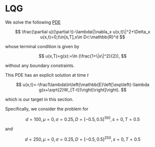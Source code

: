 # LQG

We solve the following [PDE](https://www.pnas.org/doi/epdf/10.1073/pnas.1718942115)

$$
\frac{\partial u}{\partial t}-\lambda\|\nabla_x u(x,t)\|^2+\Delta_x u(x,t)=0,t\in[s,T],x\in D⊂\mathbb{R}^d
$$

whose terminal condition is given by

$$
u(x,T)=g(x):=\ln (\frac{1+\|x\|^2}{2}),
$$

without any boundary constraints.



This PDE has an explicit solution at time $t$

$$
u(x,t)=-\frac1\lambda\ln\left(\mathbb{E}\left[\exp\left(-\lambda g(x+\sqrt{2}W_{T-t})\right)\right]\right).
$$

which is our target in this section.



Specifically, we consider the problem for

$$
d=100, \mu=0,\sigma=0.25, D=[-0.5,0.5]^{100}, s=0, T=0.5
$$

and

$$
d=250,\mu=0, \sigma=0.25, D=[-0.5,0.5]^{250}, s=0, T=0.5
$$
